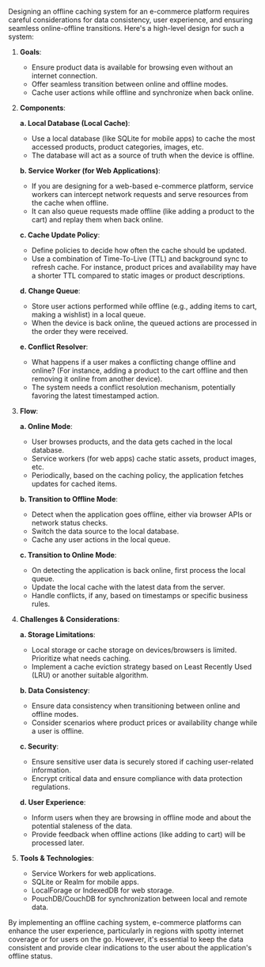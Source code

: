 Designing an offline caching system for an e-commerce platform requires careful considerations for data consistency, user experience, and ensuring seamless online-offline transitions. Here's a high-level design for such a system:

1. **Goals**:
   - Ensure product data is available for browsing even without an internet connection.
   - Offer seamless transition between online and offline modes.
   - Cache user actions while offline and synchronize when back online.

2. **Components**:
   
   **a. Local Database (Local Cache)**:
   - Use a local database (like SQLite for mobile apps) to cache the most accessed products, product categories, images, etc.
   - The database will act as a source of truth when the device is offline.

   **b. Service Worker (for Web Applications)**:
   - If you are designing for a web-based e-commerce platform, service workers can intercept network requests and serve resources from the cache when offline.
   - It can also queue requests made offline (like adding a product to the cart) and replay them when back online.

   **c. Cache Update Policy**:
   - Define policies to decide how often the cache should be updated.
   - Use a combination of Time-To-Live (TTL) and background sync to refresh cache. For instance, product prices and availability may have a shorter TTL compared to static images or product descriptions.

   **d. Change Queue**:
   - Store user actions performed while offline (e.g., adding items to cart, making a wishlist) in a local queue.
   - When the device is back online, the queued actions are processed in the order they were received.

   **e. Conflict Resolver**:
   - What happens if a user makes a conflicting change offline and online? (For instance, adding a product to the cart offline and then removing it online from another device).
   - The system needs a conflict resolution mechanism, potentially favoring the latest timestamped action.

3. **Flow**:

   **a. Online Mode**:
   - User browses products, and the data gets cached in the local database.
   - Service workers (for web apps) cache static assets, product images, etc.
   - Periodically, based on the caching policy, the application fetches updates for cached items.

   **b. Transition to Offline Mode**:
   - Detect when the application goes offline, either via browser APIs or network status checks.
   - Switch the data source to the local database.
   - Cache any user actions in the local queue.

   **c. Transition to Online Mode**:
   - On detecting the application is back online, first process the local queue.
   - Update the local cache with the latest data from the server.
   - Handle conflicts, if any, based on timestamps or specific business rules.

4. **Challenges & Considerations**:

   **a. Storage Limitations**:
   - Local storage or cache storage on devices/browsers is limited. Prioritize what needs caching.
   - Implement a cache eviction strategy based on Least Recently Used (LRU) or another suitable algorithm.

   **b. Data Consistency**:
   - Ensure data consistency when transitioning between online and offline modes.
   - Consider scenarios where product prices or availability change while a user is offline.

   **c. Security**:
   - Ensure sensitive user data is securely stored if caching user-related information.
   - Encrypt critical data and ensure compliance with data protection regulations.

   **d. User Experience**:
   - Inform users when they are browsing in offline mode and about the potential staleness of the data.
   - Provide feedback when offline actions (like adding to cart) will be processed later.

5. **Tools & Technologies**:
   - Service Workers for web applications.
   - SQLite or Realm for mobile apps.
   - LocalForage or IndexedDB for web storage.
   - PouchDB/CouchDB for synchronization between local and remote data.

By implementing an offline caching system, e-commerce platforms can enhance the user experience, particularly in regions with spotty internet coverage or for users on the go. However, it's essential to keep the data consistent and provide clear indications to the user about the application's offline status.